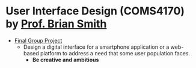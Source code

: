 # User Interface Design (COMS4170) by [Prof. Brian Smith](http://www.cs.columbia.edu/~brian/)

- [Final Group Project](https://github.com/JinhoLee93/User_Interface_Design/tree/main/final_group_project)
  - Design a digital interface for a smartphone application or a web-based platform to address a need that some user population faces.
    - **Be creative and ambitious**
